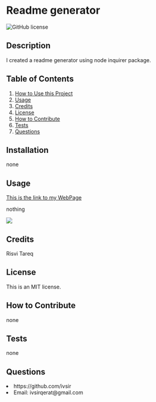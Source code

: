 # Readme generator

![GitHub license](https://img.shields.io/badge/license-MIT-blue.svg)

## Description
I created a readme generator using node inquirer package.

## Table of Contents
<nav>
    <ol>
        <li><a href="#Installation">How to Use this Project</a></li>
        <li><a href="#Usage">Usage</a></li>
        <li><a href="#Credits">Credits</a></li>
        <li><a href="#License">License</a></li>
        <li><a href="#How to Contribute">How to Contribute</a></li>
        <li><a href="#Tests">Tests</a></li>
        <li><a href="#Questions">Questions</a></li>
    </ol>
</nav>

## Installation
none

## Usage
<a href="google.com">This is the link to my WebPage</a>
<p>nothing</p>
<img src="/Users/risvitareq/code/readme-generator/assets/images/screenshot.png">

## Credits
Risvi Tareq

## License
This is an MIT license.

## How to Contribute
none

## Tests
none

## Questions
<li>https://github.com/ivsir </li>
<li>Email: ivsirqerat@gmail.com</li>

